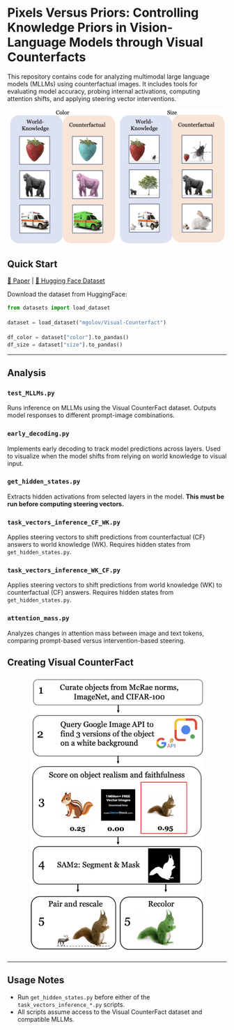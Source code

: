 
# Pixels Versus Priors: Controlling Knowledge Priors in Vision-Language Models through Visual Counterfacts

This repository contains code for analyzing multimodal large language models (MLLMs) using counterfactual images. It includes tools for evaluating model accuracy, probing internal activations, computing attention shifts, and applying steering vector interventions. 

<div align="center">
  <img src="image_preprocessing/counterfactuals_example.png" alt="Counterfactual Example" width="600"/>
</div

---

## Quick Start
[📖 Paper](TBD) | [🤗 Hugging Face Dataset](https://huggingface.co/datasets/mgolov/Visual-Counterfact)

Download the dataset from HuggingFace: 

```python
from datasets import load_dataset

dataset = load_dataset("mgolov/Visual-Counterfact")

df_color = dataset["color"].to_pandas()
df_size = dataset["size"].to_pandas()
```


---

## Analysis

### `test_MLLMs.py`
Runs inference on MLLMs using the Visual CounterFact dataset. Outputs model responses to different prompt-image combinations.

### `early_decoding.py`
Implements early decoding to track model predictions across layers. Used to visualize when the model shifts from relying on world knowledge to visual input.

### `get_hidden_states.py`
Extracts hidden activations from selected layers in the model. **This must be run before computing steering vectors.**

### `task_vectors_inference_CF_WK.py`
Applies steering vectors to shift predictions from counterfactual (CF) answers to world knowledge (WK). Requires hidden states from `get_hidden_states.py`.

### `task_vectors_inference_WK_CF.py`
Applies steering vectors to shift predictions from world knowledge (WK) to counterfactual (CF) answers. Requires hidden states from `get_hidden_states.py`.

### `attention_mass.py`
Analyzes changes in attention mass between image and text tokens, comparing prompt-based versus intervention-based steering.

## Creating Visual CounterFact

<div align="center">
  <img src="image_preprocessing/dataset_pipeline.png" alt="Dataset pipeline" width="400"/>
</div>


---

## Usage Notes

- Run `get_hidden_states.py` before either of the `task_vectors_inference_*.py` scripts.
- All scripts assume access to the Visual CounterFact dataset and compatible MLLMs.
